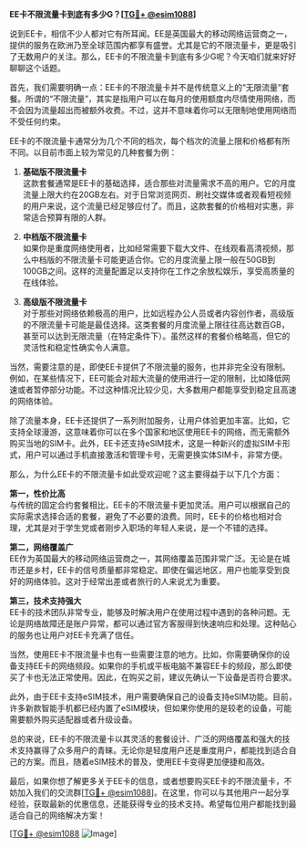 **EE卡不限流量卡到底有多少G？[[TG💪+ @esim1088](https://t.me/s/esim1088)]**

说到EE卡，相信不少人都对它有所耳闻。EE是英国最大的移动网络运营商之一，提供的服务在欧洲乃至全球范围内都享有盛誉。尤其是它的不限流量卡，更是吸引了无数用户的关注。那么，EE卡的不限流量卡到底有多少G呢？今天咱们就来好好聊聊这个话题。

首先，我们需要明确一点：EE卡的不限流量卡并不是传统意义上的“无限流量”套餐。所谓的“不限流量”，其实是指用户可以在每月的使用额度内尽情使用网络，而不会因为流量超出而被额外收费。不过，这并不意味着你可以无限制地使用网络而不受任何约束。

EE卡的不限流量卡通常分为几个不同的档次，每个档次的流量上限和价格都有所不同。以目前市面上较为常见的几种套餐为例：

1. **基础版不限流量卡**  
   这款套餐通常是EE卡的基础选择，适合那些对流量需求不高的用户。它的月度流量上限大约在20GB左右。对于日常浏览网页、刷社交媒体或者观看短视频的用户来说，这个流量已经足够应付了。而且，这款套餐的价格相对实惠，非常适合预算有限的人群。

2. **中档版不限流量卡**  
   如果你是重度网络使用者，比如经常需要下载大文件、在线观看高清视频，那么中档版的不限流量卡可能更适合你。它的月度流量上限一般在50GB到100GB之间。这样的流量配置足以支持你在工作之余放松娱乐，享受高质量的在线体验。

3. **高级版不限流量卡**  
   对于那些对网络依赖极高的用户，比如远程办公人员或者内容创作者，高级版的不限流量卡可能是最佳选择。这类套餐的月度流量上限往往高达数百GB，甚至可以达到无限流量（在特定条件下）。虽然这样的套餐价格略高，但它的灵活性和稳定性确实令人满意。

当然，需要注意的是，即使EE卡提供了不限流量的服务，也并非完全没有限制。例如，在某些情况下，EE可能会对超大流量的使用进行一定的限制，比如降低网速或者暂停部分功能。不过这种情况比较少见，大多数用户都能享受到稳定且高速的网络体验。

除了流量本身，EE卡还提供了一系列附加服务，让用户体验更加丰富。比如，它支持全球漫游，这意味着你可以在多个国家和地区使用EE卡的网络，而无需额外购买当地的SIM卡。此外，EE卡还支持eSIM技术，这是一种新兴的虚拟SIM卡形式，用户可以通过手机直接激活和管理卡号，无需更换实体SIM卡，非常方便。

那么，为什么EE卡的不限流量卡如此受欢迎呢？这主要得益于以下几个方面：

**第一，性价比高**  
与传统的固定合约套餐相比，EE卡的不限流量卡更加灵活。用户可以根据自己的实际需求选择合适的套餐，避免了不必要的浪费。同时，EE卡的价格也相对合理，尤其是对于学生党或者刚步入职场的年轻人来说，是一个不错的选择。

**第二，网络覆盖广**  
EE作为英国最大的移动网络运营商之一，其网络覆盖范围非常广泛。无论是在城市还是乡村，EE卡的信号质量都非常稳定。即使在偏远地区，用户也能享受到良好的网络体验。这对于经常出差或者旅行的人来说尤为重要。

**第三，技术支持强大**  
EE卡的技术团队非常专业，能够及时解决用户在使用过程中遇到的各种问题。无论是网络故障还是账户异常，都可以通过官方客服得到快速响应和处理。这种贴心的服务也让用户对EE卡充满了信任。

当然，使用EE卡不限流量卡也有一些需要注意的地方。比如，你需要确保你的设备支持EE卡的网络频段。如果你的手机或平板电脑不兼容EE卡的频段，那么即使买了卡也无法正常使用。因此，在购买之前，建议先确认一下设备是否符合要求。

此外，由于EE卡支持eSIM技术，用户需要确保自己的设备支持eSIM功能。目前，许多新款智能手机都已经内置了eSIM模块，但如果你使用的是较老的设备，可能需要额外购买适配器或者升级设备。

总的来说，EE卡的不限流量卡以其灵活的套餐设计、广泛的网络覆盖和强大的技术支持赢得了众多用户的青睐。无论你是轻度用户还是重度用户，都能找到适合自己的方案。而且，随着eSIM技术的普及，使用EE卡变得更加便捷和高效。

最后，如果你想了解更多关于EE卡的信息，或者想要购买EE卡的不限流量卡，不妨加入我们的交流群[[TG💪+ @esim1088](https://t.me/s/esim1088)]。在这里，你可以与其他用户一起分享经验，获取最新的优惠信息，还能获得专业的技术支持。希望每位用户都能找到最适合自己的网络解决方案！

[[TG💪+ @esim1088](https://t.me/s/esim1088) ![Image](https://i.postimg.cc/4NQfJmqS/Snipaste-2025-05-13-00-14-12.png)]